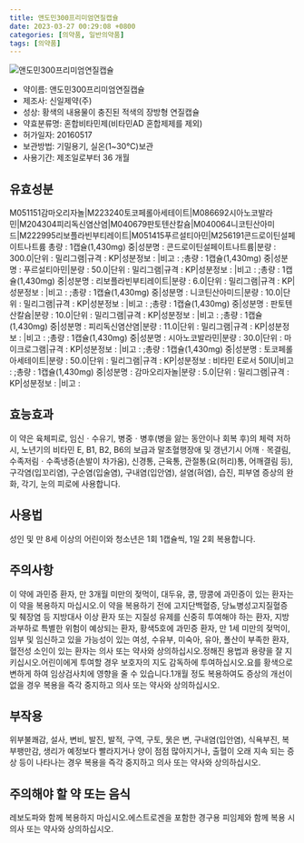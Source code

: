 ```yaml
---
title: 앤도민300프리미엄연질캡슐
date: 2023-03-27 00:29:08 +0800
categories: [의약품, 일반의약품]
tags: [의약품]
---
```

![앤도민300프리미엄연질캡슐](https://nedrug.mfds.go.kr/pbp/cmn/itemImageDownload/1NOwp2F6Ogz)

- 약이름: 앤도민300프리미엄연질캡슐
- 제조사: 신일제약(주)
- 성상: 황색의 내용물이 충진된 적색의 장방형 연질캡슐
- 약효분류명: 혼합비타민제(비타민AD 혼합제제를 제외)
- 허가일자: 20160517
- 보관방법: 기밀용기, 실온(1~30°C)보관
- 사용기간: 제조일로부터 36 개월
## 유효성분
M051151감마오리자놀|M223240토코페롤아세테이트|M086692시아노코발라민|M204304피리독신염산염|M040679판토텐산칼슘|M040064니코틴산아미드|M222995리보플라빈부티레이트|M051415푸르설티아민|M256191콘드로이틴설페이트나트륨
총량 : 1캡슐(1,430mg) 중|성분명 : 콘드로이틴설페이트나트륨|분량 : 300.0|단위 : 밀리그램|규격 : KP|성분정보 : |비고 : ;총량 : 1캡슐(1,430mg) 중|성분명 : 푸르설티아민|분량 : 50.0|단위 : 밀리그램|규격 : KP|성분정보 : |비고 : ;총량 : 1캡슐(1,430mg) 중|성분명 : 리보플라빈부티레이트|분량 : 6.0|단위 : 밀리그램|규격 : KP|성분정보 : |비고 : ;총량 : 1캡슐(1,430mg) 중|성분명 : 니코틴산아미드|분량 : 10.0|단위 : 밀리그램|규격 : KP|성분정보 : |비고 : ;총량 : 1캡슐(1,430mg) 중|성분명 : 판토텐산칼슘|분량 : 10.0|단위 : 밀리그램|규격 : KP|성분정보 : |비고 : ;총량 : 1캡슐(1,430mg) 중|성분명 : 피리독신염산염|분량 : 11.0|단위 : 밀리그램|규격 : KP|성분정보 : |비고 : ;총량 : 1캡슐(1,430mg) 중|성분명 : 시아노코발라민|분량 : 30.0|단위 : 마이크로그램|규격 : KP|성분정보 : |비고 : ;총량 : 1캡슐(1,430mg) 중|성분명 : 토코페롤아세테이트|분량 : 50.0|단위 : 밀리그램|규격 : KP|성분정보 : 비타민 E로서 50IU|비고 : ;총량 : 1캡슐(1,430mg) 중|성분명 : 감마오리자놀|분량 : 5.0|단위 : 밀리그램|규격 : KP|성분정보 : |비고 :
## 효능효과
이 약은 육체피로, 임신ㆍ수유기, 병중ㆍ병후(병을 앓는 동안이나 회복 후)의 체력 저하 시, 노년기의 비타민 E, B1, B2, B6의 보급과 말초혈행장애 및 갱년기시 어깨ㆍ목결림, 수족저림ㆍ수족냉증(손발이 차가움), 신경통, 근육통, 관절통(요(허리)통, 어깨결림 등), 구각염(입꼬리염), 구순염(입술염), 구내염(입안염), 설염(혀염), 습진, 피부염 증상의 완화, 각기, 눈의 피로에 사용합니다.
## 사용법
성인 및 만 8세 이상의 어린이와 청소년은 1회 1캡슐씩, 1일 2회 복용합니다.
## 주의사항
이 약에 과민증 환자, 만 3개월 미만의 젖먹이, 대두유, 콩, 땅콩에 과민증이 있는 환자는 이 약을 복용하지 마십시오.이 약을 복용하기 전에 고지단백혈증, 당뇨병성고지질혈증 및 췌장염 등 지방대사 이상 환자 또는 지질성 유제를 신중히 투여해야 하는 환자, 지방과부하로 특별한 위험이 예상되는 환자, 황색5호에 과민증 환자, 만 1세 미만의 젖먹이, 임부 및 임신하고 있을 가능성이 있는 여성, 수유부, 미숙아, 유아, 폴산이 부족한 환자, 혈전성 소인이 있는 환자는 의사 또는 약사와 상의하십시오.정해진 용법과 용량을 잘 지키십시오.어린이에게 투여할 경우 보호자의 지도 감독하에 투여하십시오.요를 황색으로 변하게 하여 임상검사치에 영향을 줄 수 있습니다.1개월 정도 복용하여도 증상의 개선이 없을 경우 복용을 즉각 중지하고 의사 또는 약사와 상의하십시오.
## 부작용
위부불쾌감, 설사, 변비, 발진, 발적, 구역, 구토, 묽은 변, 구내염(입안염), 식욕부진, 복부팽만감, 생리가 예정보다 빨라지거나 양이 점점 많아지거나, 출혈이 오래 지속 되는 증상 등이 나타나는 경우 복용을 즉각 중지하고 의사 또는 약사와 상의하십시오.
## 주의해야 할 약 또는 음식
레보도파와 함께 복용하지 마십시오.에스트로겐을 포함한 경구용 피임제와 함께 복용 시 의사 또는 약사와 상의하십시오.
